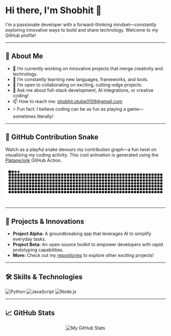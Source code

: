# Hi there, I'm Shobhit 👋

I'm a passionate developer with a forward-thinking mindset—constantly exploring innovative ways to build and share technology. Welcome to my GitHub profile!

---

## 🚀 About Me

- 🔭 I’m currently working on innovative projects that merge creativity and technology.
- 🌱 I’m constantly learning new languages, frameworks, and tools.
- 👯 I’m open to collaborating on exciting, cutting-edge projects.
- 💬 Ask me about full-stack development, AI integrations, or creative coding!
- 📫 How to reach me: [shobhit.utube0109@gmail.com](mailto:shobhit.utube0109@gmail.com)
- ⚡ Fun fact: I believe coding can be as fun as playing a game—sometimes literally!

---

## 🐍 GitHub Contribution Snake

Watch as a playful snake devours my contribution graph—a fun twist on visualizing my coding activity. This cool animation is generated using the [Platane/snk](https://github.com/Platane/snk) GitHub Action.

<picture>
  <source
    media="(prefers-color-scheme: dark)"
    srcset="https://raw.githubusercontent.com/shobhit0109/shobhit0109/output/github-contribution-grid-snake-dark.svg"
  />
  <source
    media="(prefers-color-scheme: light)"
    srcset="https://raw.githubusercontent.com/shobhit0109/shobhit0109/output/github-contribution-grid-snake.svg"
  />
  <img
    alt="github contribution grid snake animation"
    src="https://raw.githubusercontent.com/shobhit0109/shobhit0109/output/github-contribution-grid-snake.svg"
  />
</picture>

---

## 🚀 Projects & Innovations

- **Project Alpha:** A groundbreaking app that leverages AI to simplify everyday tasks.
- **Project Beta:** An open-source toolkit to empower developers with rapid prototyping capabilities.
- **More:** Check out my [repositories](https://github.com/shobhit0109?tab=repositories) to explore other exciting projects!

---

## 🛠️ Skills & Technologies

![Python](https://img.shields.io/badge/Python-3776AB?style=for-the-badge&logo=python&logoColor=white)
![JavaScript](https://img.shields.io/badge/JavaScript-F7DF1E?style=for-the-badge&logo=javascript&logoColor=black)
![Node.js](https://img.shields.io/badge/Node.js-43853D?style=for-the-badge&logo=node.js&logoColor=white)
<!-- Add more badges as needed -->

---

## 📈 GitHub Stats

<p align="center">
  <img src="https://github-readme-stats.vercel.app/api?username=shobhit0109&show_icons=true&theme=radical" alt="My GitHub Stats" />
</p>

